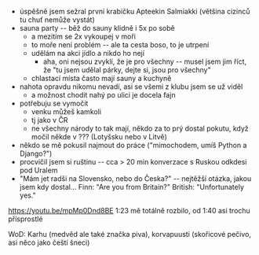 - úspěšně jsem sežral první krabičku Apteekin Salmiakki (většina cizinců tu chuť nemůže vystát)
- sauna party -- běž do sauny klidně i 5x po sobě
  - a mezitím se 2x vykoupej v moři
  - to moře není problém -- ale ta cesta boso, to je utrpení
  - udělám na akci jídlo a nikdo ho nejí
    - aha, oni nejsou zvyklí, že je pro všechny -- musel jsem jim říct, že "tu jsem udělal párky, dejte si, jsou pro všechny"
  - chlastací místa často mají sauny a kuchyně
- nahota opravdu nikomu nevadí, asi se všemi z klubu jsem se už viděl
  - a možnost chodit nahý po ulici je docela fajn
- potřebuju se vymočit 
  - venku můžeš kamkoli
  - tj jako v ČR
  - ne všechny národy to tak mají, někdo za to prý dostal pokutu, když močil někde v ??? (Lotyšsku nebo v Litvě)
- někdo se mě pokusil najmout do práce ("mimochodem, umíš Python a Django?")
- procvičil jsem si ruštinu -- cca > 20 min konverzace s Ruskou odkdesi pod Uralem
- "Mám jet radši na Slovensko, nebo do Česka?" -- nejtěžší otázka, jakou jsem kdy dostal...
Finn: "Are you from Britain?"
British: "Unfortunately yes."

https://youtu.be/mpMp0Dnd8BE
1:23 mě totálně rozbilo, od 1:40 asi trochu přisprostlé

WoD: Karhu (medvěd ale také značka piva), korvapuusti (skořicové pečivo, asi něco jako čeští šneci)
